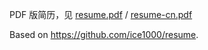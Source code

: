 PDF 版简历，见 [resume.pdf](./resume.pdf) / [resume-cn.pdf](./resume-cn.pdf)

Based on https://github.com/ice1000/resume.
